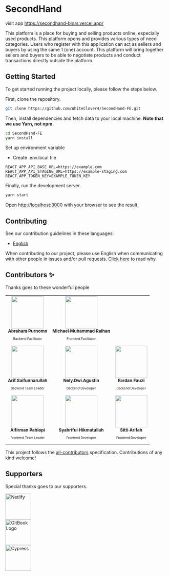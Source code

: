 # SecondHand
<!-- prettier-ignore-start -->
<!-- markdownlint-disable -->
<!-- ALL-CONTRIBUTORS-BADGE:START - Do not remove or modify this section -->
visit app https://secondhand-binar.vercel.app/

This platform is a place for buying and selling products online, especially used products. This platform opens and provides various types of need categories. Users who register with this application can act as sellers and buyers by using the same 1 (one) account. This platform will bring together sellers and buyers to be able to negotiate products and conduct transactions directly outside the platform.

## Getting Started

To get started running the project locally, please follow the steps below.

First, clone the repository.

```bash
git clone https://github.com/WhiteClover4/SecondHand-FE.git
```

Then, install dependencies and fetch data to your local machine. **Note that we use Yarn, not npm.**

```bash
cd SecondHand-FE
yarn install
```

Set up environment variable
- Create .env.local file
```
REACT_APP_API_BASE_URL=https://example.com
REACT_APP_API_STAGING_URL=https://example-staging.com
REACT_APP_TOKEN_KEY=EXAMPLE_TOKEN_KEY
```

Finally, run the development server.

```bash
yarn start
```

Open [http://localhost:3000](http://localhost:3000) with your browser to see the result.

## Contributing

See our contribution guidelines in these languages:

- [English](CONTRIBUTING.md)

When contributing to our project, please use English when communicating with other people in issues and/or pull requests. [Click here](CONTRIBUTING.md#why-are-we-using-english-in-our-issues--prs) to read why.

## Contributors ✨

Thanks goes to these wonderful people

<!-- ALL-CONTRIBUTORS-LIST:START - Do not remove or modify this section -->
<!-- prettier-ignore-start -->
<!-- markdownlint-disable -->
<table>
  <tr>
    <td align="center"><a href="https://github.com/apurnomo144"><img src="https://avatars.githubusercontent.com/u/107606630?v=4" width="100px;" alt=""/><br /><sub><b>Abraham Purnomo</b></sub></a><br /><p style="font-size:10px">Backend Facilitator</p></td>
    <td align="center"><a href="https://github.com/raihan-muhammad"><img src="https://avatars.githubusercontent.com/u/51007619?v=4" width="100px;" alt=""/><br /><sub><b>Michael Muhammad Raihan</b></sub></a><br /><p style="font-size:10px">Frontend Facilitator</p></td>
  </tr>
  <tr>
    <td align="center"><a href="https://github.com/pupunn"><img src="https://avatars.githubusercontent.com/u/57618565?v=4" width="100px;" alt=""/><br /><sub><b>Arif Saifunnarullah</b></sub></a><br /><p style="font-size:10px">Backend Team Leader</p></td>
    <td align="center"><a href="https://github.com/nee18"><img src="https://avatars.githubusercontent.com/u/99226926?v=4" width="100px;" alt=""/><br /><sub><b>Nely Dwi Agustin</b></sub></a><br /><p style="font-size:10px">Backend Developer</p></td>
    <td align="center"><a href="https://github.com/Danz29"><img src="https://avatars.githubusercontent.com/u/99729025?v=4" width="100px;" alt=""/><br /><sub><b>Fardan Fauzi</b></sub></a><br /><p style="font-size:10px">Backend Developer</p></td>
  </tr>
  <tr>
    <td align="center"><a href="https://github.com/alfirmanpahlepi"><img src="https://avatars.githubusercontent.com/u/78687274?s=96&v=4" width="100px;" alt=""/><br /><sub><b>Alfirman Pahlepi</b></sub></a><br /><p style="font-size:10px">Frontend Team Leader</p></td>
    <td align="center"><a href="https://github.com/syahriful"><img src="https://avatars.githubusercontent.com/u/46914429?v=4" width="100px;" alt=""/><br /><sub><b>Syahriful Hikmatullah</b></sub></a><br /><p style="font-size:10px">Frontend  Developer</p></td>
    <td align="center"><a href="https://github.com/Sittiarifah"><img src="https://avatars.githubusercontent.com/u/99728741?v=4" width="100px;" alt=""/><br /><sub><b>Sitti Arifah</b></sub></a><br /><p style="font-size:10px">Frontend Developer</p></td>
  </tr>
</table>

<!-- markdownlint-restore -->
<!-- prettier-ignore-end -->

<!-- ALL-CONTRIBUTORS-LIST:END -->

This project follows the [all-contributors](https://github.com/all-contributors/all-contributors) specification. Contributions of any kind welcome!

## Supporters

Special thanks goes to our supporters.

<p>
  <a href="https://www.netlify.com/" target="_blank" rel="noopener noreferrer"><img height="80" src="https://global-uploads.webflow.com/5e70b9a791ceb781b605048c/62c5720d8b3b6003c2f46fa4_logo-binar-academy.svg" alt="Netlify"></a><br/>
  <a href="https://www.gitbook.com/" target="_blank" rel="noopener noreferrer"><img height="80" src="https://kampusmerdeka.kemdikbud.go.id/static/media/logo-white@2x.5330316a.webp" alt="GitBook Logo"></a></br>
  <a href="https://www.cypress.io/" target="_blank" rel="noopener noreferrer"><img height="80" alt="Cypress" src="https://kampusmerdeka.kemdikbud.go.id/static/media/logo-pendidikan@2x.0ce0acdc.webp" /></a>
</p>
